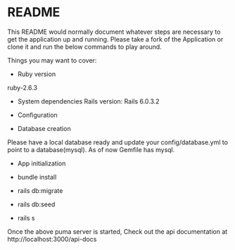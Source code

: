 # README

This README would normally document whatever steps are necessary to get the
application up and running. Please take a fork of the Application or clone it and run the below commands to play around.

Things you may want to cover:

* Ruby version

ruby-2.6.3


* System dependencies
Rails version: Rails 6.0.3.2

* Configuration

* Database creation

Please have a local database ready and update your config/database.yml to point to a database(mysql). 
As of now Gemfile has mysql. 

* App initialization

* bundle install
* rails db:migrate
* rails db:seed
* rails s

Once the above puma server is started, Check out the api documentation at http://localhost:3000/api-docs
